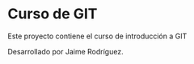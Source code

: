 # Curso de GIT

Este proyecto contiene el curso de introducción a GIT

Desarrollado por Jaime Rodríguez.
